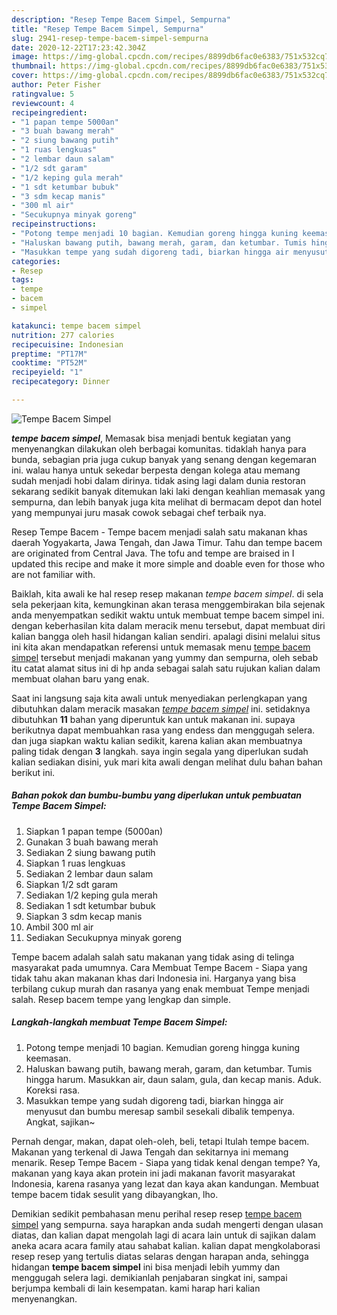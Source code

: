 ```yaml
---
description: "Resep Tempe Bacem Simpel, Sempurna"
title: "Resep Tempe Bacem Simpel, Sempurna"
slug: 2941-resep-tempe-bacem-simpel-sempurna
date: 2020-12-22T17:23:42.304Z
image: https://img-global.cpcdn.com/recipes/8899db6fac0e6383/751x532cq70/tempe-bacem-simpel-foto-resep-utama.jpg
thumbnail: https://img-global.cpcdn.com/recipes/8899db6fac0e6383/751x532cq70/tempe-bacem-simpel-foto-resep-utama.jpg
cover: https://img-global.cpcdn.com/recipes/8899db6fac0e6383/751x532cq70/tempe-bacem-simpel-foto-resep-utama.jpg
author: Peter Fisher
ratingvalue: 5
reviewcount: 4
recipeingredient:
- "1 papan tempe 5000an"
- "3 buah bawang merah"
- "2 siung bawang putih"
- "1 ruas lengkuas"
- "2 lembar daun salam"
- "1/2 sdt garam"
- "1/2 keping gula merah"
- "1 sdt ketumbar bubuk"
- "3 sdm kecap manis"
- "300 ml air"
- "Secukupnya minyak goreng"
recipeinstructions:
- "Potong tempe menjadi 10 bagian. Kemudian goreng hingga kuning keemasan."
- "Haluskan bawang putih, bawang merah, garam, dan ketumbar. Tumis hingga harum. Masukkan air, daun salam, gula, dan kecap manis. Aduk. Koreksi rasa."
- "Masukkan tempe yang sudah digoreng tadi, biarkan hingga air menyusut dan bumbu meresap sambil sesekali dibalik tempenya. Angkat, sajikan~"
categories:
- Resep
tags:
- tempe
- bacem
- simpel

katakunci: tempe bacem simpel 
nutrition: 277 calories
recipecuisine: Indonesian
preptime: "PT17M"
cooktime: "PT52M"
recipeyield: "1"
recipecategory: Dinner

---
```



![Tempe Bacem Simpel](https://img-global.cpcdn.com/recipes/8899db6fac0e6383/751x532cq70/tempe-bacem-simpel-foto-resep-utama.jpg)

<b><i>tempe bacem simpel</i></b>, Memasak bisa menjadi bentuk kegiatan yang menyenangkan dilakukan oleh berbagai komunitas. tidaklah hanya para bunda, sebagian pria juga cukup banyak yang senang dengan kegemaran ini. walau hanya untuk sekedar berpesta dengan kolega atau memang sudah menjadi hobi dalam dirinya. tidak asing lagi dalam dunia restoran sekarang sedikit banyak ditemukan laki laki dengan keahlian memasak yang sempurna, dan lebih banyak juga kita melihat di bermacam depot dan hotel yang mempunyai juru masak cowok sebagai chef terbaik nya.

Resep Tempe Bacem - Tempe bacem menjadi salah satu makanan khas daerah Yogyakarta, Jawa Tengah, dan Jawa Timur. Tahu dan tempe bacem are originated from Central Java. The tofu and tempe are braised in I updated this recipe and make it more simple and doable even for those who are not familiar with.

Baiklah, kita awali ke hal resep resep makanan <i>tempe bacem simpel</i>. di sela sela pekerjaan kita, kemungkinan akan terasa menggembirakan bila sejenak anda menyempatkan sedikit waktu untuk membuat tempe bacem simpel ini. dengan keberhasilan kita dalam meracik menu tersebut, dapat membuat diri kalian bangga oleh hasil hidangan kalian sendiri. apalagi disini melalui situs ini kita akan mendapatkan referensi untuk memasak menu <u>tempe bacem simpel</u> tersebut menjadi makanan yang yummy dan sempurna, oleh sebab itu catat alamat situs ini di hp anda sebagai salah satu rujukan kalian dalam membuat olahan baru yang enak.


Saat ini langsung saja kita awali untuk menyediakan perlengkapan yang dibutuhkan dalam meracik masakan <u><i>tempe bacem simpel</i></u> ini. setidaknya dibutuhkan <b>11</b> bahan yang diperuntuk kan untuk makanan ini. supaya berikutnya dapat membuahkan rasa yang endess dan menggugah selera. dan juga siapkan waktu kalian sedikit, karena kalian akan membuatnya paling tidak dengan <b>3</b> langkah. saya ingin segala yang diperlukan sudah kalian sediakan disini, yuk mari kita awali dengan melihat dulu bahan bahan berikut ini.

<!--inarticleads1-->

##### Bahan pokok dan bumbu-bumbu yang diperlukan untuk pembuatan Tempe Bacem Simpel:

1. Siapkan 1 papan tempe (5000an)
1. Gunakan 3 buah bawang merah
1. Sediakan 2 siung bawang putih
1. Siapkan 1 ruas lengkuas
1. Sediakan 2 lembar daun salam
1. Siapkan 1/2 sdt garam
1. Sediakan 1/2 keping gula merah
1. Sediakan 1 sdt ketumbar bubuk
1. Siapkan 3 sdm kecap manis
1. Ambil 300 ml air
1. Sediakan Secukupnya minyak goreng


Tempe bacem adalah salah satu makanan yang tidak asing di telinga masyarakat pada umumnya. Cara Membuat Tempe Bacem - Siapa yang tidak tahu akan makanan khas dari Indonesia ini. Harganya yang bisa terbilang cukup murah dan rasanya yang enak membuat Tempe menjadi salah. Resep bacem tempe yang lengkap dan simple. 

<!--inarticleads2-->

##### Langkah-langkah membuat Tempe Bacem Simpel:

1. Potong tempe menjadi 10 bagian. Kemudian goreng hingga kuning keemasan.
1. Haluskan bawang putih, bawang merah, garam, dan ketumbar. Tumis hingga harum. Masukkan air, daun salam, gula, dan kecap manis. Aduk. Koreksi rasa.
1. Masukkan tempe yang sudah digoreng tadi, biarkan hingga air menyusut dan bumbu meresap sambil sesekali dibalik tempenya. Angkat, sajikan~


Pernah dengar, makan, dapat oleh-oleh, beli, tetapi Itulah tempe bacem. Makanan yang terkenal di Jawa Tengah dan sekitarnya ini memang menarik. Resep Tempe Bacem - Siapa yang tidak kenal dengan tempe? Ya, makanan yang kaya akan protein ini jadi makanan favorit masyarakat Indonesia, karena rasanya yang lezat dan kaya akan kandungan. Membuat tempe bacem tidak sesulit yang dibayangkan, lho. 

Demikian sedikit pembahasan menu perihal resep resep <u>tempe bacem simpel</u> yang sempurna. saya harapkan anda sudah mengerti dengan ulasan diatas, dan kalian dapat mengolah lagi di acara lain untuk di sajikan dalam aneka acara acara family atau sahabat kalian. kalian dapat mengkolaborasi resep resep yang tertulis diatas selaras dengan harapan anda, sehingga hidangan <b>tempe bacem simpel</b> ini bisa menjadi lebih yummy dan menggugah selera lagi. demikianlah penjabaran singkat ini, sampai berjumpa kembali di lain kesempatan. kami harap hari kalian menyenangkan.

